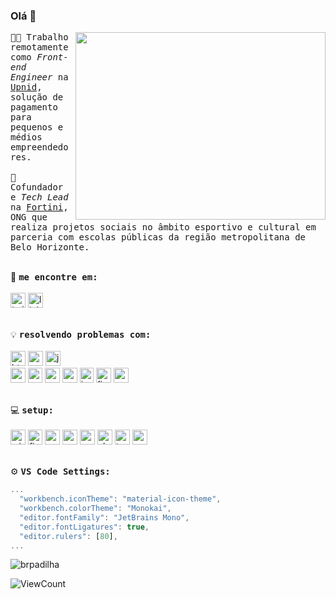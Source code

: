 ### Olá 👋
<img align="right" width="400" height="300" src="https://cdn.dribbble.com/users/2145071/screenshots/4503713/dev.gif">

<samp>:man_technologist: Trabalho remotamente como _Front-end Engineer_ na [Upnid](https://upnid.com), solução de pagamento para pequenos e médios empreendedores. <br/><br/>
:blue_heart: Cofundador e _Tech Lead_ na [Fortini](https://fortini.org.br), ONG que realiza projetos sociais no âmbito esportivo e cultural em parceria com escolas públicas da região metropolitana de Belo Horizonte.</samp>


<br/> :handshake: <samp>**me encontre em:**</samp>
<br/><br/>
<a href="https://www.twitter.com/brunodesde1987" target="_blank"><img src="https://devicon.dev/devicon.git/icons/twitter/twitter-original.svg" alt="twitter" width="24" height="24"/></a>
<a href="https://www.linkedin.com/in/brunodesde1987" target="_blank"><img src="https://devicon.dev/devicon.git/icons/linkedin/linkedin-original.svg" alt="linkedin" width="24" height="24"/></a>
<!--<a href="mailto:bruno@solutweb.com.br" target="_blank"><img src="https://cdn.svgporn.com/logos/google-gmail.svg" alt="react" width="16" height="12"/></a>-->

<br/> :bulb: <samp>**resolvendo problemas com:**</samp>
<br/><br/>
<img src="https://devicon.dev/devicon.git/icons/html5/html5-original-wordmark.svg" alt="html5" title="HTML5" width="24" height="24"/>
<img src="https://devicon.dev/devicon.git/icons/css3/css3-original-wordmark.svg" alt="css3" title="CSS3" width="24" height="24"/>
<img src="https://devicon.dev/devicon.git/icons/javascript/javascript-original.svg" alt="javascript" title="JavaScript" width="24" height="24"/>
<br/>
<img src="https://devicon.dev/devicon.git/icons/react/react-original.svg" alt="react" title="React" width="24" height="24"/>
<img src="https://cdn.svgporn.com/logos/angular-icon.svg" alt="angular" title="Angular" width="23" height="24"/>
<img src="https://devicon.dev/devicon.git/icons/nodejs/nodejs-original.svg" alt="nodejs" title="Node.js" width="24" height="24"/>
<img src="https://cdn.svgporn.com/logos/cypress.svg" alt="cypress" title="Cypress" width="24" height="24"/>
<img src="https://cdn.svgporn.com/logos/jest.svg" alt="jest" title="Jest" width="22" height="24"/>
<img src="https://cdn.svgporn.com/logos/firebase.svg" alt="firebase" title="Firebase" width="24" height="24"/>
<img src="https://cdn.svgporn.com/logos/graphql.svg" alt="graphql" title="GraphQL" width="24" height="24"/>
<br/>


<br/> :computer: <samp>**setup:**</samp>
<br/><br/>
<img src="https://cdn.svgporn.com/logos/microsoft-windows.svg" alt="windows" title="Windows 10 (Não me julgue rs)" width="24" height="24"/>
<img src="https://www.mozilla.org/media/img/favicons/firefox/browser/developer/favicon-196x196.b8d17dd1dda2.png" alt="firefox" title="Firefox Developer Edition" width="23" height="24"/>
<img src="https://cdn.svgporn.com/logos/visual-studio-code.svg" alt="vs code" title="VS Code" width="24" height="24"/>
<img src="https://cdn.svgporn.com/logos/prettier.svg" alt="prettier" title="Prettier" width="24" height="24"/>
<img src="https://cdn.svgporn.com/logos/yarn.svg" alt="yarn" title="Yarn" width="24" height="24"/>
<img src="https://cdn.svgporn.com/logos/slack-icon.svg" alt="slack" title="Slack" width="24" height="24"/>
<img src="https://cdn.svgporn.com/logos/todoist-icon.svg" alt="todoist" title="Todoist" width="24" height="24"/>
<img src="https://cdn.iconscout.com/icon/free/png-256/spotify-11-432546.png" title="Spotify" alt="spotify" width="24" height="24"/>

<br/> :gear: <samp>**VS Code Settings:**</samp>
```js
...
  "workbench.iconTheme": "material-icon-theme",
  "workbench.colorTheme": "Monokai",
  "editor.fontFamily": "JetBrains Mono",
  "editor.fontLigatures": true,
  "editor.rulers": [80],
...
```

<p>
  <img src="https://github-readme-stats.vercel.app/api?username=brunodesde1987&count_private=true&show_icons=true&hide=stars,contribs" alt="brpadilha" />
</p>

![ViewCount](https://views.whatilearened.today/views/github/brunodesde1987/brunodesde1987.svg)
